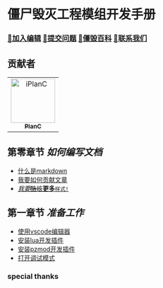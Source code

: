 # 僵尸毁灭工程模组开发手册
### [📝加入编辑](https://github.com/iPlanC/pz-modding-guide) [🤔提交问题](https://github.com/iPlanC/pz-modding-guide/issue) [🔎僵毁百科](https://github.com/iPlanC/pz-modding-guide/wiki) [🔗联系我们]()

## 贡献者
<!-- readme: collaborators,contributors -start -->
<table>
<tr>
    <td align="center">
        <a href="https://github.com/iPlanC">
            <img src="https://avatars.githubusercontent.com/u/32409143?v=4" width="100;" alt="iPlanC"/>
            <br />
            <sub><b>PlanC</b></sub>
        </a>
    </td></tr>
</table>
<!-- readme: collaborators,contributors -end -->

## 第零章节 *如何编写文档*
- [什么是markdown](./chapter0/0.1-what-is-markdown.md)
- [我要如何贡献文章]()
- [*我要*~~酷炫~~**更多**`样式!`]()

## 第一章节 *准备工作*
- [使用vscode编辑器](./chapter1/1.1-install-vscode.md)
- [安装lua开发插件](./chapter1/1.2-install-lua-extension.md)
- [安装pzmod开发插件](./chapter1/1.3-install-pzmod-extension.md)
- [打开调试模式](./chapter1/1.4-turn-on-debug-mode.md)

### special thanks
